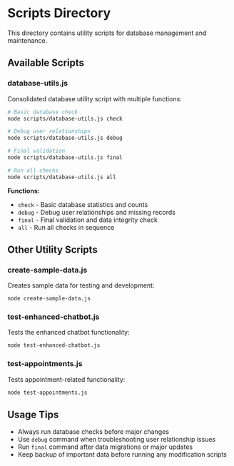 # Scripts Directory

This directory contains utility scripts for database management and maintenance.

## Available Scripts

### database-utils.js
Consolidated database utility script with multiple functions:

```bash
# Basic database check
node scripts/database-utils.js check

# Debug user relationships
node scripts/database-utils.js debug

# Final validation
node scripts/database-utils.js final

# Run all checks
node scripts/database-utils.js all
```

**Functions:**
- `check` - Basic database statistics and counts
- `debug` - Debug user relationships and missing records
- `final` - Final validation and data integrity check
- `all` - Run all checks in sequence

## Other Utility Scripts

### create-sample-data.js
Creates sample data for testing and development:
```bash
node create-sample-data.js
```

### test-enhanced-chatbot.js
Tests the enhanced chatbot functionality:
```bash
node test-enhanced-chatbot.js
```

### test-appointments.js
Tests appointment-related functionality:
```bash
node test-appointments.js
```

## Usage Tips

- Always run database checks before major changes
- Use `debug` command when troubleshooting user relationship issues
- Run `final` command after data migrations or major updates
- Keep backup of important data before running any modification scripts 